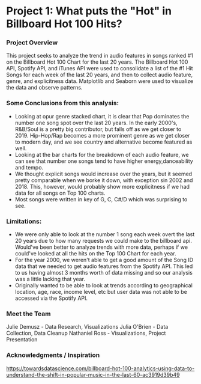 # Project 1: What puts the "Hot" in Billboard Hot 100 Hits?

### Project Overview

This project seeks to analyze the trend in audio features in songs ranked #1 on the Billboard Hot 100 Chart for the last 20 years. The Billboard Hot 100 API, Spotify API, and iTunes API were used to consolidate a list of the #1 Hit Songs for each week of the last 20 years, and then to collect audio feature, genre, and explicitness data. Matplotlib and Seaborn were used to visualize the data and observe patterns.


### Some Conclusions from this analysis:
-  Looking at opur genre stacked chart, it is clear that Pop dominates the number one song spot over the last 20 years. In the early 2000's, R&B/Soul is a pretty big contributor, but falls off as we get closer to 2019. Hip-Hop/Rap becomes a more prominent genre as we get closer to modern day, and we see country and alternative become featured as well. 
- Looking at the bar charts for the breakdown of each audio feature, we can see that number one songs tend to have higher energy,danceability and tempo.
- We thought explicit songs would increase over the years, but it seemed pretty comparable when we borke it down, with exception sin 2002 and 2018. This, however, would probably show more explicitness if we had data for all songs on Top 100 charts.
- Most songs were written in key of G, C, C#/D which was surprising to see. 

### Limitations:
- We were only able to look at the number 1 song each week overt the last 20 years due to how many requests we could make to the billboard api. Would've been better to analyze trends with more data, perhaps if we could've looked at all the hits on the Top 100 Chart for each year.
- For the year 2000, we weren't able to get a good amount of the Song ID data that we needed to get audio features from the Spotify API. This led to us having almost 3 months worth of data missing and so our analysis was a little lacking that year. 
- Originally wanted to be able to look at trends according to geographical location, age, race, income level, etc but user data was not able to be accessed via the Spotify API. 

### Meet the Team
Julie Demusz - Data Research, Visualizations
Julia O'Brien - Data Collection, Data Cleanup
Nathaniel Ross - Visualizations, Project Presentation

### Acknowledgments / Inspiration
https://towardsdatascience.com/billboard-hot-100-analytics-using-data-to-understand-the-shift-in-popular-music-in-the-last-60-ac3919d39b49
